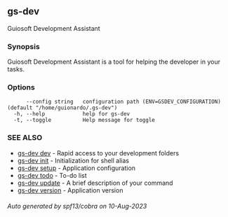 ## gs-dev

Guiosoft Development Assistant

### Synopsis

Guiosoft Development Assistant is a tool for helping
the developer in your tasks.

### Options

```
      --config string   configuration path (ENV=GSDEV_CONFIGURATION) (default "/home/guionardo/.gs-dev")
  -h, --help            help for gs-dev
  -t, --toggle          Help message for toggle
```

### SEE ALSO

* [gs-dev dev](gs-dev_dev.md)	 - Rapid access to your development folders
* [gs-dev init](gs-dev_init.md)	 - Initialization for shell alias
* [gs-dev setup](gs-dev_setup.md)	 - Application configuration
* [gs-dev todo](gs-dev_todo.md)	 - To-do list
* [gs-dev update](gs-dev_update.md)	 - A brief description of your command
* [gs-dev version](gs-dev_version.md)	 - Application version

###### Auto generated by spf13/cobra on 10-Aug-2023
